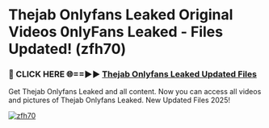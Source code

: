 # Thejab Onlyfans Leaked Original Videos 0nlyFans Leaked - Files Updated! (zfh70)

<h3>🔴 CLICK HERE 🌐==►► <a href="https://tinyurl.com/3hn5wdd3" rel="nofollow">Thejab Onlyfans Leaked Updated Files</a></h3>

Get Thejab Onlyfans Leaked and all content. Now you can access all videos and pictures of Thejab Onlyfans Leaked. New Updated Files 2025!

[![zfh70](https://i.imgur.com/4HnBqBT.gif)](https://tinyurl.com/3hn5wdd3)
